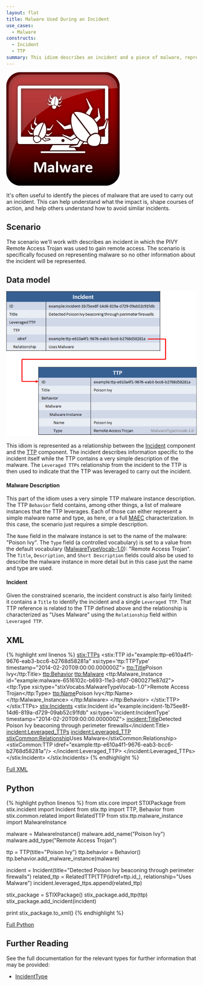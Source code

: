 ```yaml
---
layout: flat
title: Malware Used During an Incident
use_cases:
  - Malware
constructs:
  - Incident
  - TTP
summary: This idiom describes an incident and a piece of malware, represented via a TTP, that was used to carry out the incident.
---
```


<img src="/images/Malware.png" class="component-img" alt="Malware Icon" />

It's often useful to identify the pieces of malware that are used to carry out an incident. This can help understand what the impact is, shape courses of action, and help others understand how to avoid similar incidents.

## Scenario

The scenario we'll work with describes an incident in which the PIVY Remote Access Trojan was used to gain remote access. The scenario is specifically focused on representing malware so no other information about the incident will be represented.

## Data model

<img src="diagram.png" alt="Malware used during an incident" class="aside-text" />

This idiom is represented as a relationship between the [Incident](/data-model/{{site.current_version}}/incident/IncidentType) component and the [TTP](/data-model/{{site.current_version}}/ttp/TTPType) component. The incident describes information specific to the incident itself while the TTP contains a very simple description of the malware. The `Leveraged TTPs` relationship from the incident to the TTP is then used to indicate that the TTP was leveraged to carry out the incident.

#### Malware Description

This part of the idiom uses a very simple TTP malware instance description. The TTP `Behavior` field contains, among other things, a list of malware instances that the TTP leverages. Each of those can either represent a simple malware name and type, as here, or a full [MAEC](http://maec.mitre.org) characterization. In this case, the scenario just requires a simple description.

The `Name` field in the malware instance is set to the name of the malware: "Poison Ivy". The `Type` field (a controlled vocabulary) is set to a value from the default vocabulary ([MalwareTypeVocab-1.0](/data-model/{{site.current_version}}/stixVocabs/MalwareTypeVocab-1.0)): "Remote Access Trojan". The `Title`, `Description`, and `Short Description` fields could also be used to describe the malware instance in more detail but in this case just the name and type are used.

#### Incident

Given the constrained scenario, the incident construct is also fairly limited: it contains a `Title` to identify the incident and a single `Leveraged TTP`. That TTP reference is related to the TTP defined above and the relationship is characterized as "Uses Malware" using the `Relationship` field within `Leveraged TTP`.

## XML

{% highlight xml linenos %}
<stix:TTPs>
    <stix:TTP id="example:ttp-e610a4f1-9676-eab3-bcc6-b2768d58281a" xsi:type='ttp:TTPType' timestamp="2014-02-20T09:00:00.000000Z">
        <ttp:Title>Poison Ivy</ttp:Title>
        <ttp:Behavior>
            <ttp:Malware>
                <ttp:Malware_Instance id="example:malware-6516102c-b693-11e3-bfd7-0800271e87d2">
                    <ttp:Type xsi:type="stixVocabs:MalwareTypeVocab-1.0">Remote Access Trojan</ttp:Type>
                    <ttp:Name>Poison Ivy</ttp:Name>
                </ttp:Malware_Instance>
            </ttp:Malware>
        </ttp:Behavior>
    </stix:TTP>
</stix:TTPs>
<stix:Incidents>
    <stix:Incident id="example:incident-1b75ee8f-14d6-819a-d729-09ab52c91fdb" xsi:type='incident:IncidentType' timestamp="2014-02-20T09:00:00.000000Z">
        <incident:Title>Detected Poison Ivy beaconing through perimeter firewalls</incident:Title>
        <incident:Leveraged_TTPs>
            <incident:Leveraged_TTP>
                <stixCommon:Relationship>Uses Malware</stixCommon:Relationship>
                <stixCommon:TTP idref="example:ttp-e610a4f1-9676-eab3-bcc6-b2768d58281a"/>
            </incident:Leveraged_TTP>
        </incident:Leveraged_TTPs>
    </stix:Incident>
</stix:Incidents>
{% endhighlight %}

[Full XML](incident-malware.xml)

## Python
{% highlight python linenos %}
from stix.core import STIXPackage
from stix.incident import Incident
from stix.ttp import TTP, Behavior
from stix.common.related import RelatedTTP
from stix.ttp.malware_instance import MalwareInstance

malware = MalwareInstance()
malware.add_name("Poison Ivy")
malware.add_type("Remote Access Trojan")

ttp = TTP(title="Poison Ivy")
ttp.behavior = Behavior()
ttp.behavior.add_malware_instance(malware)

incident = Incident(title="Detected Poison Ivy beaconing through perimeter firewalls")
related_ttp = RelatedTTP(TTP(idref=ttp.id_), relationship="Uses Malware")
incident.leveraged_ttps.append(related_ttp)

stix_package = STIXPackage()
stix_package.add_ttp(ttp)
stix_package.add_incident(incident)

print stix_package.to_xml() 
{% endhighlight %}

[Full Python](incident-malware.py)

## Further Reading

See the full documentation for the relevant types for further information that may be provided:

* [IncidentType](/data-model/{{site.current_version}}/incident/IncidentType)
